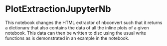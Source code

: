 # PlotExtractionJupyterNb
This notebook changes the HTML extractor of nbconvert such that it returns 
a dictionary that also contains the data of all the inline plots of a given 
notebook. This data can then be written to disc using the usual write 
functions as is demonstrated in an example in the notebook.

